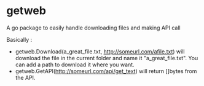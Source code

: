 # getweb
A go package to easily handle downloading files and making API call

Basically :
* getweb.Download(a_great_file.txt, http://someurl.com/afile.txt) will download the file in the current folder and name it "a_great_file.txt". You can add a path to download it where you want.
* getweb.GetAPI(http://someurl.com/api/get_text) will return []bytes from the API.
